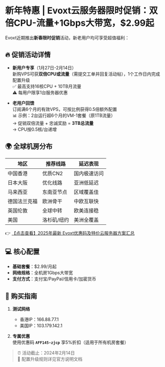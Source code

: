# 新年特惠 | Evoxt云服务器限时促销：双倍CPU-流量+1Gbps大带宽，$2.99起

Evoxt近期推出**新春限时促销**活动，新老用户均可享受超值福利：

## 🔥 促销活动详情
- **新用户专享**（1月27日-2月14日）  
  新购VPS可获**双倍CPU或流量**（需提交工单并回复活动帖），1个工作日内完成配置升级  
  ✅ 最高支持16核CPU + 10TB月流量  
  ⚠️ 每用户限享1台服务器优惠

- **老用户回馈**  
  订阅满6个月的有效VPS，可按比例获得0.5倍额外配置  
  📊 示例：2台运行超6个月的VM-1套餐（原1TB流量）  
  → 促销双倍流量 + 忠诚奖励 = **3TB总流量**  
  → CPU按0.5核/台递增

## 🌍 全球机房分布
| 地区       | 推荐线路       | 延迟表现       |
|------------|----------------|----------------|
| 中国香港   | 优质CN2        | 国内极速访问   |
| 日本大阪   | 优化线路       | 亚洲低延迟     |
| 马来西亚   | 东南亚节点     | 区域覆盖佳     |
| 德国法兰克福 | 欧洲骨干       | 中欧互联快     |
| 英国伦敦   | 全球中转       | 欧美连接稳     |
| 美国       | 洛杉矶/纽约    | 美洲全覆盖     |

👉 [【点击查看】2025年最新 Evoxt优惠码及特价云服务器方案汇总](https://bit.ly/evoxt)

## 💻 核心配置
- **基础套餐**：$2.99/月起
- **网络规格**：全机房1Gbps大带宽
- **支付方式**：支付宝/PayPal/信用卡/加密货币

## 🛒 购买指南
1. **测试网络**  
   - 香港IP：166.88.77.1  
   - 美国IP：103.179.142.1  

2. **专属优惠**  
   使用优惠码 **`AFF145-zjcp`** 享5%折扣（适用于所有机房套餐）

> ⏰ 活动截止：2024年2月14日  
> 📌 配置升级规则详见官方说明文档